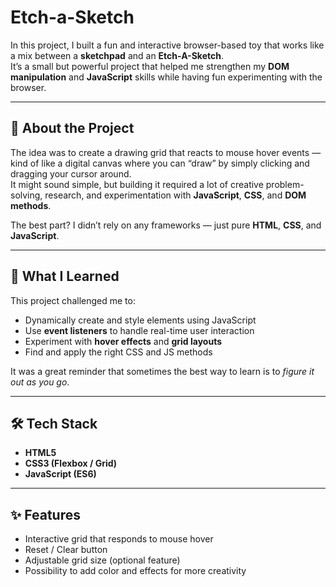 # Etch-a-Sketch

In this project, I built a fun and interactive browser-based toy that works like a mix between a **sketchpad** and an **Etch-A-Sketch**.  
It’s a small but powerful project that helped me strengthen my **DOM manipulation** and **JavaScript** skills while having fun experimenting with the browser.

---

## 🚀 About the Project

The idea was to create a drawing grid that reacts to mouse hover events — kind of like a digital canvas where you can “draw” by simply clicking and dragging your cursor around.  
It might sound simple, but building it required a lot of creative problem-solving, research, and experimentation with **JavaScript**, **CSS**, and **DOM methods**.

The best part? I didn’t rely on any frameworks — just pure **HTML**, **CSS**, and **JavaScript**.

---

## 🧠 What I Learned

This project challenged me to:
- Dynamically create and style elements using JavaScript  
- Use **event listeners** to handle real-time user interaction  
- Experiment with **hover effects** and **grid layouts**  
- Find and apply the right CSS and JS methods 

It was a great reminder that sometimes the best way to learn is to *figure it out as you go*.

---

## 🛠️ Tech Stack

- **HTML5**  
- **CSS3 (Flexbox / Grid)**  
- **JavaScript (ES6)**  

---

## ✨ Features

- Interactive grid that responds to mouse hover  
- Reset / Clear button  
- Adjustable grid size (optional feature)  
- Possibility to add color and effects for more creativity  